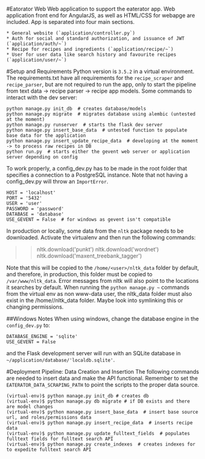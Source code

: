 #Eatorator Web
Web application to support the eaterator app. Web application front end for AngularJS, as
well as HTML/CSS for webapge are included. App is separated into four main sections.

    * General website (`application/controller.py`)
    * Auth for social and standard authorization, and issuance of JWT (`application/auth/~`)
    * Recipe for recipes and ingredients (`application/recipe/~`)
    * User for user data like search history and favourite recipes (`application/user/~`)

#Setup and Requirements
Python version is `3.5.2` in a virtual environment. The requirements.txt have all
requirements for the `recipe_scraper` and `recipe_parser`, but are not required to run the
app, only to start the pipeline from text data -> recipe parser -> recipe app models.
Some commands to interact with the dev server:

    python manage.py init_db  # creates database/models
    python manage.py migrate  # migrates database using alembic (untested at the moment)
    python manage.py runserver  # starts the flask dev server
    python manage.py insert_base_data  # untested function to populate base data for the application
    python manage.py insert_update_recipe_data  # developing at the moment -> to process raw recipes in DB
    python run.py  # starts either the gevent web server or application server depending on config

To work properly, a config_dev.py has to be made in the root folder that specifies a connection to
a PostgreSQL instance. Note that not having a config_dev.py will throw an `ImportError`.

    HOST = 'localhost'
    PORT = '5432'
    USER = 'user'
    PASSWORD = 'password'
    DATABASE = 'database'
    USE_GEVENT = False  # for windows as gevent isn't compatible
    
In production or locally, some data from the `nltk` package needs to be downloaded. Activate the virtualenv and then
run the following commands:
  
   >>nltk.download('punkt')
   >>nltk.download('wordnet')
   >>nltk.download('maxent_treebank_tagger')
   
Note that this will be copied to the `/home/<user>/nltk_data` folder by default, and therefore, in production, this
folder must be copied to `/var/www/nltk_data`.  Error messages from nltk will also point to the locations it searches
by default. When running the `python manage.py ~` commands from the virtual env as non www-data user, the nltk_data
folder must also exist in the /home/<user>/nltk_data folder. Maybe look into symlinking this or changing permissions.

##Windows Notes
When using windows, change the database engine in the `config_dev.py` to:

    DATABASE_ENGINE = 'sqlite'
    USE_GEVENT = False

and the Flask development server will run with an SQLite database in `~/application/database/'localdb.sqlite'`. 

#Deployment Pipeline: Data Creation and Insertion
The following commands are needed to insert data and make the API functional. Remember to set the
`EATERATOR_DATA_SCRAPING_PATH` to point the scripts to the proper data source.

    (virtual-env)$ python manage.py init_db # creates db
    (virtual-env)$ python manage.py db migrate # if DB exists and there are model changes
    (virtual-env)$ python manage.py insert_base_data  # insert base source url, and roles/permissions data
    (virtual-env)$ python manage.py insert_recipe_data  # inserts recipe data
    (virtual-env)$ python manage.py update_fulltext_fields  # populates fulltext fields for fulltext search API
    (virtual-env)$ python manage.py create_indexes  # creates indexes for to expedite fulltext search API